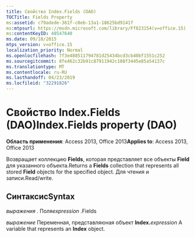```yaml
---
title: Свойство Index.Fields (DAO)
TOCTitle: Fields Property
ms:assetid: c79adede-361f-c0eb-13a1-18625bd9141f
ms:mtpsurl: https://msdn.microsoft.com/library/Ff823154(v=office.15)
ms:contentKeyID: 48547640
ms.date: 09/18/2015
mtps_version: v=office.15
localization_priority: Normal
ms.openlocfilehash: 7f3e488511794781d25434bcd3cb40bf1551c252
ms.sourcegitcommit: 8fe462c32b91c87911942c188f3445e85a54137c
ms.translationtype: MT
ms.contentlocale: ru-RU
ms.lasthandoff: 04/23/2019
ms.locfileid: "32291826"
---
```

# <a name="indexfields-property-dao"></a><span data-ttu-id="ff355-102">Свойство Index.Fields (DAO)</span><span class="sxs-lookup"><span data-stu-id="ff355-102">Index.Fields property (DAO)</span></span>


<span data-ttu-id="ff355-103">**Область применения**: Access 2013, Office 2013</span><span class="sxs-lookup"><span data-stu-id="ff355-103">**Applies to**: Access 2013, Office 2013</span></span>

<span data-ttu-id="ff355-104">Возвращает коллекцию **Fields**, которая представляет все объекты **Field** для указанного объекта.</span><span class="sxs-lookup"><span data-stu-id="ff355-104">Returns a **Fields** collection that represents all stored **Field** objects for the specified object.</span></span> <span data-ttu-id="ff355-105">Для чтения и записи.</span><span class="sxs-lookup"><span data-stu-id="ff355-105">Read/write.</span></span>

## <a name="syntax"></a><span data-ttu-id="ff355-106">Синтаксис</span><span class="sxs-lookup"><span data-stu-id="ff355-106">Syntax</span></span>

<span data-ttu-id="ff355-107">*выражения* . Поля</span><span class="sxs-lookup"><span data-stu-id="ff355-107">*expression* .Fields</span></span>

<span data-ttu-id="ff355-108">*выражение* Переменная, представляюная объект **Index.**</span><span class="sxs-lookup"><span data-stu-id="ff355-108">*expression* A variable that represents an **Index** object.</span></span>

